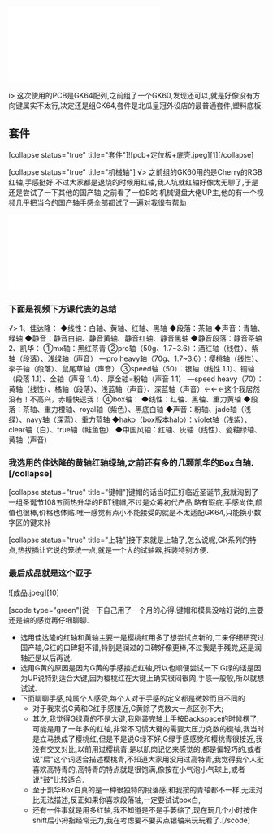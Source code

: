 <iframe class="iframe_video" src="//player.bilibili.com/player.html?aid=80671477&cid=138048498&page=1" scrolling="no" border="0" frameborder="no" framespacing="0" allowfullscreen="true"> </iframe>

i> 这次使用的PCB是GK64配列,之前组了一个GK60,发现还可以,就是好像没有方向键属实不太行,决定还是组GK64,套件是北瓜皇冠外设店的最普通套件,塑料底板.

## 套件
[collapse status="true" title="套件"]![pcb+定位板+底壳.jpeg][1][/collapse]

[collapse status="true" title="机械轴"] √> 之前组的GK60用的是Cherry的RGB红轴,手感挺好.不过大家都是退烧的时候用红轴,我人坑就红轴好像太无聊了,于是还是尝试了一下其他的国产轴,之前看了一位B站 机械键盘大佬UP主,他的有一个视频几乎把当今的国产轴手感全部都试了一遍对我很有帮助

<iframe class="iframe_video" src="//player.bilibili.com/player.html?aid=54764185&cid=95790433&page=1" scrolling="no" border="0" frameborder="no" framespacing="0" allowfullscreen="true"> </iframe>

### 下面是视频下方课代表的总结


√> 1、佳达隆：
◆线性：白轴、黄轴、红轴、黑轴
◆段落：茶轴
◆声音：青轴、绿轴
◆静音：静音白轴、静音黄轴、静音红轴、静音黑轴
◆静音段落：静音茶轴
2、凯华：
①mx轴：黑红茶青
②pro轴（50g、1.7~3.6）：酒红轴（线性）、紫轴（段落）、浅绿轴（声音）
—pro heavy轴（70g、1.7~3.6）：樱桃轴（线性）、李子轴（段落）、鼠尾草轴（声音）
③speed轴（50）：银轴（线性 1.1）、铜轴（段落 1.1）、金轴（声音 1.4）、厚金轴=粉轴（声音 1.1）
—speed heavy（70）：黄轴（线性）、橘轴（段落）、浅蓝轴（声音）、深蓝轴（声音）←←←这个我居然没有！不高兴，赤瞳快送我！
④box轴：
◆线性：红轴、黑轴、重力黄轴
◆段落：茶轴、重力橙轴、royal轴（紫色）、黑底白轴
◆声音：粉轴、jade轴（浅绿）、navy轴（深蓝）、重力蓝轴
◆hako（box版本halo）：violet轴（浅紫）、clear轴（白）、true轴（鲑鱼色）
◆中国风轴：红轴、灰轴（线性）、瓷釉绿轴、黄轴（声音）


### 我选用的佳达隆的黄轴红轴绿轴,之前还有多的几颗凯华的Box白轴.[/collapse]


[collapse status="true" title="键帽"]键帽的话当时正好临近圣诞节,我就淘到了一组圣诞节108五面热升华的PBT键帽,不过是众筹初代产品,略有瑕疵,手感尚佳,颜值也很棒,价格也体贴.唯一感觉有点小不能接受的就是不太适配GK64,只能换小数字区的键来补


[collapse status="true" title="上轴"]接下来就是上轴了,怎么说呢,GK系列的特点,热拔插让它说的笼统一点,就是一个大的试轴器,拆装特别方便.


### 最后成品就是这个亚子

![成品.jpeg][10]

[scode type="green"]说一下自己用了一个月的心得.键帽和模具没啥好说的,主要还是轴的感觉再仔细聊聊.
+ 选用佳达隆的红轴和黄轴主要一是樱桃红用多了想尝试点新的,二来仔细研究过国产轴,G红的口碑挺不错,特别是润过的口碑好像更棒,不过我是手残党,还是润轴还是以后再说.
+ 选用G黄的原因是因为G黄的手感接近红轴,所以也顺便尝试一下.G绿的话是因为UP说特别适合大键,因为樱桃红在大键上确实很闷很肉,手感一般般,所以就想试试.
+ 下面聊聊手感,纯属个人感受,每个人对于手感的定义都是微妙而且不同的
    - 对于我来说G黄和G红手感接近,G黄除了克数大一点区别不大;
    - 其次,我觉得G绿真的不是大键,我刚装完轴上手按Backspace的时候楞了,可能是用了一年多的红轴,非常不习惯大键的需要大压力克数的键轴,我当时是立马换成了樱桃红,但是不是说G绿不好,G绿手感感觉和樱桃青很接近,我没有交叉对比,以前用过樱桃青,是以肌肉记忆来感觉的,都是偏轻巧的,或者说"扁"这个词适合描述樱桃青,不知道大家用没用过高特青,我觉得我个人挺喜欢高特青的,高特青的特点就是很饱满,像按在小气泡小气球上,或者说"鼓"比较适合.
    - 至于凯华Box白真的是一种很独特的段落感,和我按的青轴都不一样,无法对比无法描述,反正如果你喜欢段落轴,一定要试试box白,
    - 还有一件事就是用多红轴,我不知道是不是手萎缩了,现在玩几个小时按住shift后小拇指经常无力,我在考虑要不要买点银轴来玩玩看了.[/scode]
